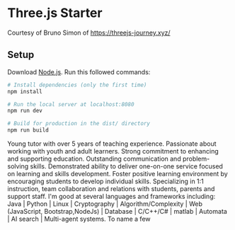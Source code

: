 # Three.js Starter
Courtesy of Bruno Simon of https://threejs-journey.xyz/

## Setup
Download [Node.js](https://nodejs.org/en/download/).
Run this followed commands:

``` bash
# Install dependencies (only the first time)
npm install

# Run the local server at localhost:8080
npm run dev

# Build for production in the dist/ directory
npm run build
```
Young tutor with over 5 years of teaching experience. Passionate about working with youth and adult learners. Strong commitment to enhancing and supporting education. Outstanding communication and problem-solving skills. Demonstrated ability to deliver one-on-one service focused on learning and skills development. Foster positive learning environment by encouraging students to develop individual skills. Specializing in 1:1 instruction, team collaboration and relations with students, parents and support staff.
I'm good at several languages and frameworks including: Java | Python | Linux | Cryptography | Algorithm/Complexity | Web (JavaScript, Bootstrap,NodeJs) | Database | C/C++/C# | matlab | Automata | AI search | Multi-agent systems. To name a few
